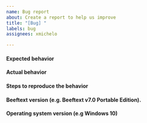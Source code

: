```yaml
---
name: Bug report
about: Create a report to help us improve
title: "[Bug] "
labels: bug
assignees: xmichelo

---
```


#### Expected behavior

#### Actual behavior

#### Steps to reproduce the behavior

#### Beeftext version (e.g. Beeftext v7.0 Portable Edition).

#### Operating system version (e.g Windows 10)
